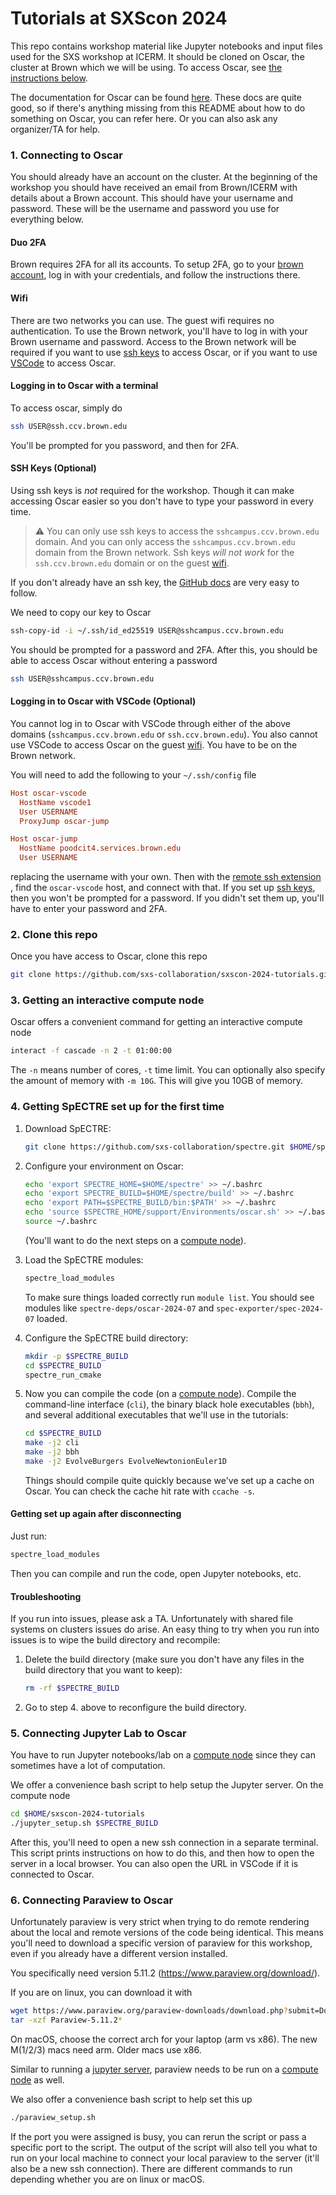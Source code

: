 # Tutorials at SXScon 2024

This repo contains workshop material like Jupyter notebooks and input files used
for the SXS workshop at ICERM. It should be cloned on Oscar, the cluster at
Brown which we will be using. To access Oscar, see
[the instructions below](#connecting-to-oscar).

The documentation for Oscar can be found
[here](https://docs.ccv.brown.edu/oscar). These docs are quite good, so if
there's anything missing from this README about how to do something on Oscar,
you can refer here. Or you can also ask any organizer/TA for help.

### 1. Connecting to Oscar

You should already have an account on the cluster. At the beginning of the
workshop you should have received an email from Brown/ICERM with details about a
Brown account. This should have your username and password. These will be the
username and password you use for everything below.

#### Duo 2FA

Brown requires 2FA for all its accounts. To setup 2FA, go to your
[brown account](https://myaccount.brown.edu/twostep/settings), log in with your
credentials, and follow the instructions there.

#### Wifi

There are two networks you can use. The guest wifi requires no authentication.
To use the Brown network, you'll have to log in with your Brown username and
password. Access to the Brown network will be required if you want to use
[ssh keys](#ssh-keys-optional) to access Oscar, or if you want to use
[VSCode](#logging-in-to-oscar-with-vscode-optional) to access Oscar.

#### Logging in to Oscar with a terminal

To access oscar, simply do

```sh
ssh USER@ssh.ccv.brown.edu
```

You'll be prompted for you password, and then for 2FA.

#### SSH Keys (Optional)

Using ssh keys is *not* required for the workshop. Though it can make accessing
Oscar easier so you don't have to type your password in every time.

> :warning: You can only use ssh keys to access the `sshcampus.ccv.brown.edu`
> domain. And you can only access the `sshcampus.ccv.brown.edu` domain from the
> Brown network. Ssh keys *will not work* for the `ssh.ccv.brown.edu` domain or
> on the guest [wifi](#wifi).

If you don't already have an ssh key, the
[GitHub docs](https://docs.github.com/en/authentication/connecting-to-github-with-ssh/generating-a-new-ssh-key-and-adding-it-to-the-ssh-agent)
are very easy to follow.

We need to copy our key to Oscar

```sh
ssh-copy-id -i ~/.ssh/id_ed25519 USER@sshcampus.ccv.brown.edu
```

You should be prompted for a password and 2FA. After this, you
should be able to access Oscar without entering a password

```sh
ssh USER@sshcampus.ccv.brown.edu
```

#### Logging in to Oscar with VSCode (Optional)

You cannot log in to Oscar with VSCode through either of the above domains
(`sshcampus.ccv.brown.edu` or `ssh.ccv.brown.edu`). You also cannot use VSCode
to access Oscar on the guest [wifi](#wifi). You have to be on the Brown network.

You will need to add the following to your `~/.ssh/config` file

```conf
Host oscar-vscode
  HostName vscode1
  User USERNAME
  ProxyJump oscar-jump

Host oscar-jump
  HostName poodcit4.services.brown.edu
  User USERNAME
```

replacing the username with your own. Then with the
[remote ssh
extension](https://marketplace.visualstudio.com/items?itemName=ms-vscode-remote.remote-ssh)
, find the `oscar-vscode` host, and connect with that. If you set up
[ssh keys](#ssh-keys-optional), then you won't be prompted for a password. If you didn't
set them up, you'll have to enter your password and 2FA.

### 2. Clone this repo

Once you have access to Oscar, clone this repo

```sh
git clone https://github.com/sxs-collaboration/sxscon-2024-tutorials.git $HOME/sxscon-2024-tutorials
```

### 3. Getting an interactive compute node

Oscar offers a convenient command for getting an interactive compute node

```sh
interact -f cascade -n 2 -t 01:00:00
```

The `-n` means number of cores, `-t` time limit. You can optionally also
specify the amount of memory with `-m 10G`. This will give you 10GB of
memory.

### 4. Getting SpECTRE set up for the first time

1. Download SpECTRE:

   ```sh
   git clone https://github.com/sxs-collaboration/spectre.git $HOME/spectre
   ```

2. Configure your environment on Oscar:

   ```sh
   echo 'export SPECTRE_HOME=$HOME/spectre' >> ~/.bashrc
   echo 'export SPECTRE_BUILD=$HOME/spectre/build' >> ~/.bashrc
   echo 'export PATH=$SPECTRE_BUILD/bin:$PATH' >> ~/.bashrc
   echo 'source $SPECTRE_HOME/support/Environments/oscar.sh' >> ~/.bashrc
   source ~/.bashrc
   ```

   (You'll want to do the next steps on a
   [compute node](#4-getting-an-interactive-compute-node)).

3. Load the SpECTRE modules:

   ```sh
   spectre_load_modules
   ```

   To make sure things loaded correctly run `module list`. You should see
   modules like `spectre-deps/oscar-2024-07` and `spec-exporter/spec-2024-07`
   loaded.

4. Configure the SpECTRE build directory:

   ```sh
   mkdir -p $SPECTRE_BUILD
   cd $SPECTRE_BUILD
   spectre_run_cmake
   ```

5. Now you can compile the code (on a
   [compute node](#4-getting-an-interactive-compute-node)). Compile the
   command-line interface (`cli`), the
   binary black hole executables (`bbh`), and several additional executables
   that we'll use in the tutorials:

   ```sh
   cd $SPECTRE_BUILD
   make -j2 cli
   make -j2 bbh
   make -j2 EvolveBurgers EvolveNewtonionEuler1D
   ```

   Things should compile quite quickly because we've set up a cache on Oscar.
   You can check the cache hit rate with `ccache -s`.

#### Getting set up again after disconnecting

Just run:

```sh
spectre_load_modules
```

Then you can compile and run the code, open Jupyter notebooks, etc.

#### Troubleshooting

If you run into issues, please ask a TA. Unfortunately with shared file systems
on clusters issues do arise. An easy thing to try when you run into issues is to
wipe the build directory and recompile:

1.  Delete the build directory (make sure you don't have any files in the build
    directory that you want to keep):

    ```sh
    rm -rf $SPECTRE_BUILD
    ```

2.  Go to step 4. above to reconfigure the build directory.

### 5. Connecting Jupyter Lab to Oscar

You have to run Jupyter notebooks/lab on a
[compute node](#3-getting-an-interactive-compute-node) since they can sometimes
have a lot of computation.

We offer a convenience bash script to help setup the Jupyter server. On the
compute node

```sh
cd $HOME/sxscon-2024-tutorials
./jupyter_setup.sh $SPECTRE_BUILD
```

After this, you'll need to open a new ssh connection in a separate terminal.
This script prints instructions on how to do this, and then how to open the
server in a local browser. You can also open the URL in VSCode if it is
connected to Oscar.

### 6. Connecting Paraview to Oscar

Unfortunately paraview is very strict when trying to do remote rendering
about the local and remote versions of the code being identical. This means
you'll need to download a specific version of paraview for this workshop,
even if you already have a different version installed.

You specifically need version 5.11.2 (https://www.paraview.org/download/).

If you are on linux, you can download it with

```sh
wget https://www.paraview.org/paraview-downloads/download.php?submit=Download&version=v5.11&type=binary&os=Linux&downloadFile=ParaView-5.11.2-MPI-Linux-Python3.9-x86_64.tar.gz
tar -xzf Paraview-5.11.2*
```

On macOS, choose the correct arch for your laptop (arm vs x86). The new
M(1/2/3) macs need arm. Older macs use x86.

Similar to running a [jupyter server](#5-connecting-jupyter-lab-to-oscar),
paraview needs to be run on a
[compute node](#3-getting-an-interactive-compute-node) as well.

We also offer a convenience bash script to help set this up

```sh
./paraview_setup.sh
```

If the port you were assigned is busy, you can rerun the script or pass
a specific port to the script. The output of the script will also tell
you what to run on your local machine to connect your local paraview to
the server (it'll also be a new ssh connection). There are different commands
to run depending whether you are on linux or macOS.
